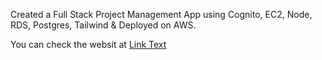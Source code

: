Created a Full Stack Project Management App using Cognito, EC2, Node, RDS, Postgres, Tailwind & Deployed on AWS.

You can check the websit at  [Link Text](https://master.dqvp5f7ncrwqq.amplifyapp.com)
